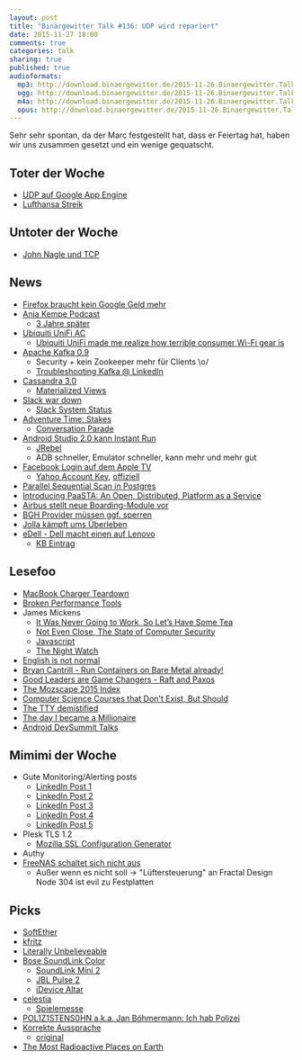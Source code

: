 ```yaml
---
layout: post
title: "Binärgewitter Talk #136: UDP wird repariert"
date: 2015-11-27 18:00
comments: true
categories: talk
sharing: true
published: true
audioformats:
  mp3: http://download.binaergewitter.de/2015-11-26.Binaergewitter.Talk.136.mp3
  ogg: http://download.binaergewitter.de/2015-11-26.Binaergewitter.Talk.136.ogg
  m4a: http://download.binaergewitter.de/2015-11-26.Binaergewitter.Talk.136.m4a
  opus: http://download.binaergewitter.de/2015-11-26.Binaergewitter.Talk.136.opus
---
```

Sehr sehr spontan, da der Marc festgestellt hat, dass er Feiertag hat, haben wir uns zusammen gesetzt und ein wenige gequatscht.

## Toter der Woche

- [UDP auf Google App Engine]( https://code.google.com/p/google-compute-engine/issues/detail?id=87 )
- [Lufthansa Streik]( http://derstandard.at/2000026373093/Flugbegleiter-sagen-Streik-bei-Lufthansa-ab )

## Untoter der Woche

- [John Nagle und TCP]( https://news.ycombinator.com/item?id=9048947 )

## News

- [Firefox braucht kein Google Geld mehr]( http://www.cnet.com/news/firefox-maker-mozilla-we-dont-need-googles-money-anymore/ )
- [Anja Kempe Podcast]( http://anjakempe.com/ )
    * [3 Jahre später]( https://twitter.com/Anja_Kempe_ARD/status/669626439034150913 )
- [Ubiquiti UniFi AC]( https://www.ubnt.com/unifi/unifi-ac/ )
    * [Ubiquiti UniFi made me realize how terrible consumer Wi-Fi gear is]( http://arstechnica.com/gadgets/2015/10/review-ubiquiti-unifi-made-me-realize-how-terrible-consumer-wi-fi-gear-is/ )
- [Apache Kafka 0.9]( http://www.confluent.io/blog/apache-kafka-0.9-is-released )
    * Security + kein Zookeeper mehr für Clients \o/
    * [Troubleshooting Kafka @ LinkedIn]( http://www.slideshare.net/jjkoshy/troubleshooting-kafkas-socket-server-from-incident-to-resolution )
- [Cassandra 3.0]( https://blogs.apache.org/foundation/entry/the_apache_software_foundation_announces82 )
    * [Materialized Views]( http://www.datastax.com/dev/blog/new-in-cassandra-3-0-materialized-views )
- [Slack war down]( https://twitter.com/JudsonCollier/status/668895594480582656 )
    * [Slack System Status]( https://status.slack.com/2015-11/ab9ab36aec423f00 )
- [Adventure Time: Stakes]( https://en.wikipedia.org/wiki/Stakes_\(miniseries\) )
    * [Conversation Parade]( http://www.infiniteguest.org/conversation-parade/ )
- [Android Studio 2.0 kann Instant Run]( http://android-developers.blogspot.de/2015/11/android-studio-20-preview.html )
    * [JRebel]( http://zeroturnaround.com/software/jrebel/ )
    * ADB schneller, Emulator schneller, kann mehr und mehr gut
- [Facebook Login auf dem Apple TV]( http://techcrunch.com/2015/11/26/facebook-login-comes-to-the-apple-tv/ )
    * [Yahoo Account Key]( http://www.ghacks.net/2015/10/15/yahoo-account-key-password-less-sign-in-for-yahoo-accounts/ ), [offiziell](http://yahoo.tumblr.com/post/131217400419/yahoo-account-key-signing-in-has-never-been)
- [Parallel Sequential Scan in Postgres]( http://rhaas.blogspot.com/2015/11/parallel-sequential-scan-is-committed.html )
- [Introducing PaaSTA: An Open, Distributed, Platform as a Service]( http://engineeringblog.yelp.com/2015/11/introducing-paasta-an-open-platform-as-a-service.html )
- [Airbus stellt neue Boarding-Module vor]( http://arstechnica.com/cars/2015/11/airbus-proposes-new-drop-in-airplane-cabin-modules-to-speed-up-boarding/ )
- [BGH Provider müssen ggf. sperren](http://www.heise.de/newsticker/meldung/BGH-Internet-Zugangsanbieter-koennen-zur-Sperrung-von-Websites-verpflichtet-werden-3022978.html )
- [Jolla kämpft ums Überleben]( http://www.heise.de/newsticker/meldung/Jolla-Chef-Wir-kaempfen-ums-Ueberleben-3021906.html )
- [eDell - Dell macht einen auf Lenovo](http://www.heise.de/security/meldung/Dell-Rechner-mit-Hintertuer-zur-Verschluesselung-von-Windows-Systemen-3015015.html )
    * [KB Eintrag]( https://www.kb.cert.org/vuls/id/870761 )

## Lesefoo

- [MacBook Charger Teardown]( http://www.righto.com/2015/11/macbook-charger-teardown-surprising.html )
- [Broken Performance Tools]( http://www.slideshare.net/brendangregg/qcon-2015-broken-performance-tools )
- James Mickens
    * [It Was Never Going to Work, So Let’s Have Some Tea]( https://vimeo.com/146524997 )
    * [Not Even Close, The State of Computer Security]( https://www.youtube.com/watch?v=tF24WHumvIc )
    * [Javascript]( https://www.youtube.com/watch?v=D5xh0ZIEUOE )
    * [The Night Watch]( https://www.usenix.org/system/files/1311_05-08_mickens.pdf )
- [English is not normal]( https://aeon.co/essays/why-is-english-so-weirdly-different-from-other-languages )
- [Bryan Cantrill - Run Containers on Bare Metal already!]( https://www.youtube.com/watch?v=coFIEH3vXPw )
- [Good Leaders are Game Changers - Raft and Paxos]( http://mysqlhighavailability.com/good-leaders-are-game-changers-raft-paxos/ )
- [The Mozscape 2015 Index]( https://moz.com/blog/mozscape-index-2015 )
- [Computer Science Courses that Don't Exist, But Should]( http://prog21.dadgum.com/210.html )
- [The TTY demistified]( http://www.linusakesson.net/programming/tty/index.php )
- [The day I became a Millionaire]( https://medium.com/@dhh/the-day-i-became-a-millionaire-55d7dc4d8293 )
- [Android DevSummit Talks]( https://www.youtube.com/playlist?list=PLWz5rJ2EKKc_Tt7q77qwyKRgytF1RzRx8 )

## Mimimi der Woche

- Gute Monitoring/Alerting posts
    * [LinkedIn Post 1]( https://engineering.linkedin.com/52/autometrics-self-service-metrics-collection )
    * [LinkedIn Post 2]( https://engineering.linkedin.com/25/visualizing-linkedins-site-performance )
    * [LinkedIn Post 3]( https://engineering.linkedin.com/32/eric-intern-origin-ingraphs )
    * [LinkedIn Post 4]( https://engineering.linkedin.com/metrics/scaling-collection-self-service-metrics )
    * [LinkedIn Post 5]( https://engineering.linkedin.com/day-life/crash-course-linkedins-global-site-operations )
- Plesk TLS 1.2
    * [Mozilla SSL Configuration Generator](https://mozilla.github.io/server-side-tls/ssl-config-generator/ )
- Authy
- [FreeNAS schaltet sich nicht aus]( https://bugs.freebsd.org/bugzilla/show_bug.cgi?id=167685 )
    * Außer wenn es nicht soll -> "Lüftersteuerung" an Fractal Design Node 304 ist evil zu Festplatten

## Picks

- [SoftEther]( https://www.softether.org )
- [kfritz](https://github.com/jowi24/kfritz )
- [Literally Unbelieveable]( http://literallyunbelievable.org )
- [Bose SoundLink Color]( https://www.bose.com/products/speakers/wireless_speakers/soundlink-color-bluetooth-speaker.html?mc=K3073366&gclid=CL7ig-CGr8kCFZOBfgod3TUHaw )
    * [SoundLink Mini 2]( https://www.bose.de/DE/de/home-and-personal-audio/speakers/wireless-speakers/soundlink-mini-bluetooth-speaker-II/ )
    * [JBL Pulse 2]( http://de.jbl.com/tragbare-lautsprecher/JBL+PULSE+2.html?cgid=bluetooth-portables&dwvar_JBL%20PULSE%202_color=Silver_EMEA#start=1 )
    * [iDevice Altar]( http://www.amazon.com/gp/product/B00YINKK9G?psc=1&redirect=true&ref_=oh_aui_detailpage_o05_s00 )
- [celestia]( http://www.amazon.de/gp/product/B016L348QG/ref=as_li_tl?ie=UTF8&camp=1638&creative=19454&creativeASIN=B016L348QG&linkCode=as2&tag=trektrip )
    * [Spielemesse](http://www.messe-stuttgart.de/spielemesse/ )
- [POL1Z1STENS0HN a.k.a. Jan Böhmermann: Ich hab Polizei]( https://www.youtube.com/watch?v=PNjG22Gbo6U&feature=youtu.be )
- [Korrekte Aussprache]( https://www.youtube.com/watch?v=I0SP5zVq4sk&list=PL45xb3ujEhqUexNt53jb9WT2mS-uUaUrn&index=6 )
    * [original]( https://www.youtube.com/user/PronunciationManual )
- [The Most Radioactive Places on Earth]( https://www.youtube.com/watch?v=TRL7o2kPqw0 )
